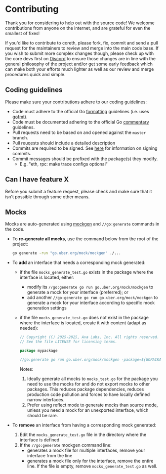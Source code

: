 # Contributing

Thank you for considering to help out with the source code! We welcome
contributions from anyone on the internet, and are grateful for even the
smallest of fixes!

If you'd like to contribute to coreth, please fork, fix, commit and send a
pull request for the maintainers to review and merge into the main code base. If
you wish to submit more complex changes though, please check up with the core
devs first on [Discord](https://chat.avalabs.org) to
ensure those changes are in line with the general philosophy of the project
and/or get some early feedback which can make both your efforts much lighter as
well as our review and merge procedures quick and simple.

## Coding guidelines

Please make sure your contributions adhere to our coding guidelines:

- Code must adhere to the official Go
  [formatting](https://go.dev/doc/effective_go#formatting) guidelines
  (i.e. uses [gofmt](https://pkg.go.dev/cmd/gofmt)).
- Code must be documented adhering to the official Go
  [commentary](https://go.dev/doc/effective_go#commentary) guidelines.
- Pull requests need to be based on and opened against the `master` branch.
- Pull reuqests should include a detailed description
- Commits are required to be signed. See [here](https://docs.github.com/en/authentication/managing-commit-signature-verification/signing-commits)
  for information on signing commits.
- Commit messages should be prefixed with the package(s) they modify.
  - E.g. "eth, rpc: make trace configs optional"

## Can I have feature X

Before you submit a feature request, please check and make sure that it isn't
possible through some other means.

## Mocks

Mocks are auto-generated using [mockgen](https://pkg.go.dev/go.uber.org/mock/mockgen) and `//go:generate` commands in the code.

- To **re-generate all mocks**, use the command below from the root of the project:

  ```sh
  go generate -run "go.uber.org/mock/mockgen" ./...
  ```

- To **add** an interface that needs a corresponding mock generated:

  - if the file `mocks_generate_test.go` exists in the package where the interface is located, either:

    - modify its `//go:generate go run go.uber.org/mock/mockgen` to generate a mock for your interface (preferred); or
    - add another `//go:generate go run go.uber.org/mock/mockgen` to generate a mock for your interface according to specific mock generation settings

  - if the file `mocks_generate_test.go` does not exist in the package where the interface is located, create it with content (adapt as needed):

    ```go
    // Copyright (C) 2025-2025, Ava Labs, Inc. All rights reserved.
    // See the file LICENSE for licensing terms.

    package mypackage

    //go:generate go run go.uber.org/mock/mockgen -package=${GOPACKAGE} -destination=mocks_test.go . YourInterface
    ```

    Notes:

    1. Ideally generate all mocks to `mocks_test.go` for the package you need to use the mocks for and do not export mocks to other packages. This reduces package dependencies, reduces production code pollution and forces to have locally defined narrow interfaces.
    1. Prefer using reflect mode to generate mocks than source mode, unless you need a mock for an unexported interface, which should be rare.

- To **remove** an interface from having a corresponding mock generated:

  1. Edit the `mocks_generate_test.go` file in the directory where the interface is defined
  1. If the `//go:generate` mockgen command line:
     - generates a mock file for multiple interfaces, remove your interface from the line
     - generates a mock file only for the interface, remove the entire line. If the file is empty, remove `mocks_generate_test.go` as well.
